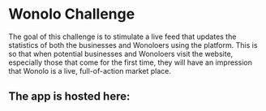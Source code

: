 # Wonolo Challenge
The goal of this challenge is to stimulate a live feed that updates the statistics of both the businesses and Wonoloers using the platform. This is so that when potential businesses and Wonoloers visit the website, especially those that come for the first time, they will have an impression that Wonolo is a live, full-of-action market place.

## The app is hosted here:   
